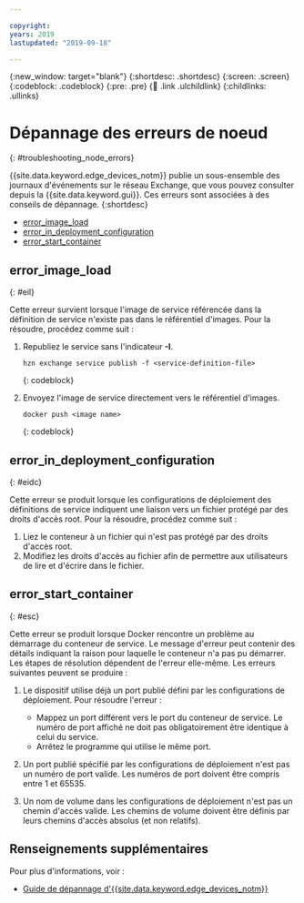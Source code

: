 ```yaml
---

copyright:
years: 2019
lastupdated: "2019-09-18"

---
```


{:new_window: target="blank"}
{:shortdesc: .shortdesc}
{:screen: .screen}
{:codeblock: .codeblock}
{:pre: .pre}
{:child: .link .ulchildlink}
{:childlinks: .ullinks}

# Dépannage des erreurs de noeud
{: #troubleshooting_node_errors}

{{site.data.keyword.edge_devices_notm}} publie un sous-ensemble des journaux d'événements sur le réseau Exchange, que vous pouvez consulter depuis la {{site.data.keyword.gui}}. Ces erreurs sont associées à des conseils de dépannage.
{:shortdesc}

  - [error_image_load](#eil)
  - [error_in_deployment_configuration](#eidc)
  - [error_start_container](#esc)

## error_image_load
{: #eil}

Cette erreur survient lorsque l'image de service référencée dans la définition de service n'existe pas dans le référentiel d'images. Pour la résoudre, procédez comme suit :

1. Republiez le service sans l'indicateur **-I**.
    ```
    hzn exchange service publish -f <service-definition-file>
    ```
    {: codeblock}

2. Envoyez l'image de service directement vers le référentiel d'images. 
    ```
    docker push <image name>
    ```
    {: codeblock} 
    
## error_in_deployment_configuration
{: #eidc}

Cette erreur se produit lorsque les configurations de déploiement des définitions de service indiquent une liaison vers un fichier protégé par des droits d'accès root. Pour la résoudre, procédez comme suit :

1. Liez le conteneur à un fichier qui n'est pas protégé par des droits d'accès root.
2. Modifiez les droits d'accès au fichier afin de permettre aux utilisateurs de lire et d'écrire dans le fichier.

## error_start_container
{: #esc}

Cette erreur se produit lorsque Docker rencontre un problème au démarrage du conteneur de service. Le message d'erreur peut contenir des détails indiquant la raison pour laquelle le conteneur n'a pas pu démarrer. Les étapes de résolution dépendent de l'erreur elle-même. Les erreurs suivantes peuvent se produire :

1. Le dispositif utilise déjà un port publié défini par les configurations de déploiement. Pour résoudre l'erreur : 

    - Mappez un port différent vers le port du conteneur de service. Le numéro de port affiché ne doit pas obligatoirement être identique à celui du service.
    - Arrêtez le programme qui utilise le même port.

2. Un port publié spécifié par les configurations de déploiement n'est pas un numéro de port valide. Les numéros de port doivent être compris entre 1 et 65535.
3. Un nom de volume dans les configurations de déploiement n'est pas un chemin d'accès valide. Les chemins de volume doivent être définis par leurs chemins d'accès absolus (et non relatifs). 

## Renseignements supplémentaires

Pour plus d'informations, voir :
  * [Guide de dépannage d'{{site.data.keyword.edge_devices_notm}}](../troubleshoot/troubleshooting.md)

